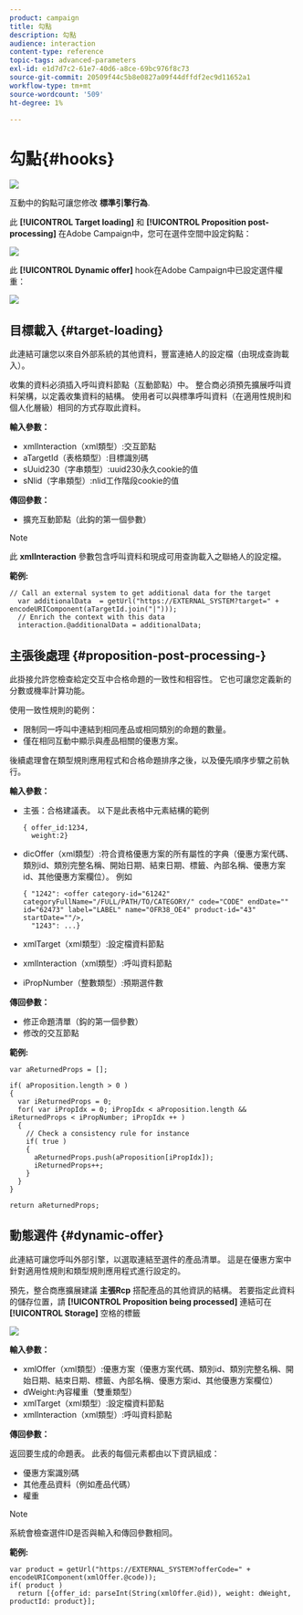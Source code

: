 ```yaml
---
product: campaign
title: 勾點
description: 勾點
audience: interaction
content-type: reference
topic-tags: advanced-parameters
exl-id: e1d7d7c2-61e7-40d6-a8ce-69bc976f8c73
source-git-commit: 20509f44c5b8e0827a09f44dffdf2ec9d11652a1
workflow-type: tm+mt
source-wordcount: '509'
ht-degree: 1%

---
```


# 勾點{#hooks}

![](../../assets/v7-only.svg)

互動中的鈎點可讓您修改 **標準引擎行為**.

此 **[!UICONTROL Target loading]** 和 **[!UICONTROL Proposition post-processing]** 在Adobe Campaign中，您可在選件空間中設定鈎點：

![](assets/interaction_hooks_1.png)

此 **[!UICONTROL Dynamic offer]** hook在Adobe Campaign中已設定選件權重：

![](assets/interaction_hooks_2.png)

## 目標載入 {#target-loading}

此連結可讓您以來自外部系統的其他資料，豐富連絡人的設定檔（由現成查詢載入）。

收集的資料必須插入呼叫資料節點（互動節點）中。 整合商必須預先擴展呼叫資料架構，以定義收集資料的結構。 使用者可以與標準呼叫資料（在適用性規則和個人化層級）相同的方式存取此資料。

**輸入參數：**

* xmlInteraction（xml類型）:交互節點
* aTargetId（表格類型）:目標識別碼
* sUuid230（字串類型）:uuid230永久cookie的值
* sNlid（字串類型）:nlid工作階段cookie的值

**傳回參數：**

* 擴充互動節點（此鈎的第一個參數）

>[!NOTE]
>
>此 **xmlInteraction** 參數包含呼叫資料和現成可用查詢載入之聯絡人的設定檔。

**範例:**

```
// Call an external system to get additional data for the target
  var additionalData  = getUrl("https://EXTERNAL_SYSTEM?target=" + encodeURIComponent(aTargetId.join("|")));
  // Enrich the context with this data
  interaction.@additionalData = additionalData;
```

## 主張後處理 {#proposition-post-processing-}

此掛接允許您檢查給定交互中合格命題的一致性和相容性。 它也可讓您定義新的分數或機率計算功能。

使用一致性規則的範例：

* 限制同一呼叫中連結到相同產品或相同類別的命題的數量。
* 僅在相同互動中顯示與產品相關的優惠方案。

後續處理會在類型規則應用程式和合格命題排序之後，以及優先順序步驟之前執行。

**輸入參數：**

* 主張：合格建議表。 以下是此表格中元素結構的範例

   ```
   { offer_id:1234,
     weight:2}
   ```

* dicOffer（xml類型）:符合資格優惠方案的所有屬性的字典（優惠方案代碼、類別id、類別完整名稱、開始日期、結束日期、標籤、內部名稱、優惠方案id、其他優惠方案欄位）。 例如

   ```
   { "1242": <offer category-id="61242" categoryFullName="/FULL/PATH/TO/CATEGORY/" code="CODE" endDate="" id="62473" label="LABEL" name="OFR38_OE4" product-id="43" startDate=""/>,
     "1243": ...}
   ```

* xmlTarget（xml類型）:設定檔資料節點
* xmlInteraction（xml類型）:呼叫資料節點
* iPropNumber（整數類型）:預期選件數

**傳回參數：**

* 修正命題清單（鈎的第一個參數）
* 修改的交互節點

**範例:**

```
var aReturnedProps = [];

if( aProposition.length > 0 )
{
  var iReturnedProps = 0;
  for( var iPropIdx = 0; iPropIdx < aProposition.length && iReturnedProps < iPropNumber; iPropIdx ++ )
  {
    // Check a consistency rule for instance
    if( true )
    {
      aReturnedProps.push(aProposition[iPropIdx]);
      iReturnedProps++;
    }
  }
}

return aReturnedProps;
```

## 動態選件 {#dynamic-offer}

此連結可讓您呼叫外部引擎，以選取連結至選件的產品清單。 這是在優惠方案中針對適用性規則和類型規則應用程式進行設定的。

預先，整合商應擴展建議 **主張Rcp** 搭配產品的其他資訊的結構。 若要指定此資料的儲存位置，請 **[!UICONTROL Proposition being processed]** 連結可在 **[!UICONTROL Storage]** 空格的標籤

![](assets/interaction_hooks_3.png)

**輸入參數：**

* xmlOffer（xml類型）:優惠方案（優惠方案代碼、類別id、類別完整名稱、開始日期、結束日期、標籤、內部名稱、優惠方案id、其他優惠方案欄位）
* dWeight:內容權重（雙重類型）
* xmlTarget（xml類型）:設定檔資料節點
* xmlInteraction（xml類型）:呼叫資料節點

**傳回參數：**

返回要生成的命題表。 此表的每個元素都由以下資訊組成：

* 優惠方案識別碼
* 其他產品資料（例如產品代碼）
* 權重

>[!NOTE]
>
>系統會檢查選件ID是否與輸入和傳回參數相同。

**範例:**

```
var product = getUrl("https://EXTERNAL_SYSTEM?offerCode=" + encodeURIComponent(xmlOffer.@code));
if( product )
  return [{offer_id: parseInt(String(xmlOffer.@id)), weight: dWeight, productId: product}];
```
